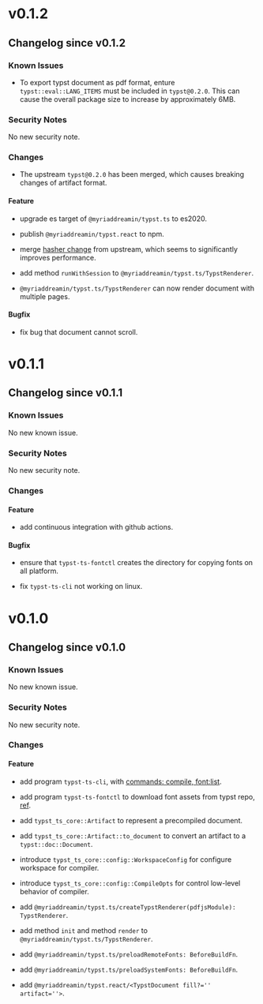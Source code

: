 # v0.1.2

## Changelog since v0.1.2

### Known Issues

- To export typst document as pdf format, enture `typst::eval::LANG_ITEMS` must be included in `typst@0.2.0`. This can cause the overall package size to increase by approximately 6MB.

### Security Notes

No new security note.

### Changes

- The upstream `typst@0.2.0` has been merged, which causes breaking changes of artifact format.

#### Feature

- upgrade es target of `@myriaddreamin/typst.ts` to es2020.

- publish `@myriaddreamin/typst.react` to npm.

- merge [hasher change](https://github.com/typst/typst/commit/d0afba959d18d1c2c646b99e6ddd864b1a91deb2) from upstream, which seems to significantly improves performance.

- add method `runWithSession` to `@myriaddreamin/typst.ts/TypstRenderer`.

- `@myriaddreamin/typst.ts/TypstRenderer` can now render document with multiple pages.

#### Bugfix

- fix bug that document cannot scroll.

# v0.1.1

## Changelog since v0.1.1

### Known Issues

No new known issue.

### Security Notes

No new security note.

### Changes

#### Feature

- add continuous integration with github actions.

#### Bugfix

- ensure that `typst-ts-fontctl` creates the directory for copying fonts on all platform.

- fix `typst-ts-cli` not working on linux.

# v0.1.0

## Changelog since v0.1.0

### Known Issues

No new known issue.

### Security Notes

No new security note.

### Changes

#### Feature

- add program `typst-ts-cli`, with [commands: compile, font:list](https://github.com/Myriad-Dreamin/typst.ts/blob/2478df888282af09dc814a481348745c4311f98f/cli/src/lib.rs).

- add program `typst-ts-fontctl` to download font assets from typst repo, [ref](https://github.com/Myriad-Dreamin/typst.ts/blob/2478df888282af09dc814a481348745c4311f98f/contrib/fontctl/src/main.rs).

- add `typst_ts_core::Artifact` to represent a precompiled document.

- add `typst_ts_core::Artifact::to_document` to convert an artifact to a `typst::doc::Document`.

- introduce `typst_ts_core::config::WorkspaceConfig` for configure workspace for compiler.

- introduce `typst_ts_core::config::CompileOpts` for control low-level behavior of compiler.

- add `@myriaddreamin/typst.ts/createTypstRenderer(pdfjsModule): TypstRenderer`.

- add method `init` and method `render` to `@myriaddreamin/typst.ts/TypstRenderer`.

- add `@myriaddreamin/typst.ts/preloadRemoteFonts: BeforeBuildFn`.

- add `@myriaddreamin/typst.ts/preloadSystemFonts: BeforeBuildFn`.

- add `@myriaddreamin/typst.react/<TypstDocument fill?='' artifact=''>`.
